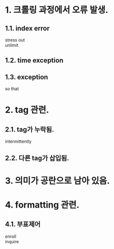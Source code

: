 # 1. 크롤링 과정에서 오류 발생.
## 1.1. index error
stress out  
unlimit  

## 1.2. time exception

## 1.3. exception
so that  

# 2. tag 관련.
## 2.1. tag가 누락됨.
intermittently  

## 2.2. 다른 tag가 삽입됨.

# 3. 의미가 공란으로 남아 있음.

# 4. formatting 관련.

## 4.1. 부표제어
enroll  
inquire  